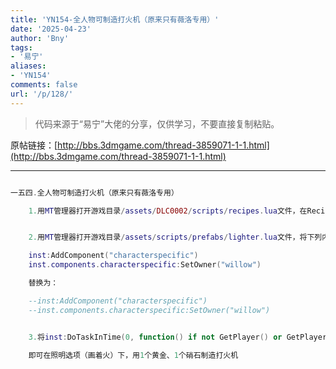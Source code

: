 ```yaml
---
title: 'YN154-全人物可制造打火机（原来只有薇洛专用）'
date: '2025-04-23'
author: 'Bny'
tags:
- '易宁'
aliases:
- 'YN154'
comments: false
url: '/p/128/'
---
```


> 代码来源于“易宁”大佬的分享，仅供学习，不要直接复制粘贴。

原帖链接：[http://bbs.3dmgame.com/thread-3859071-1-1.html](http://bbs.3dmgame.com/thread-3859071-1-1.html)

---

```lua  

一五四.全人物可制造打火机（原来只有薇洛专用）

	1.用MT管理器打开游戏目录/assets/DLC0002/scripts/recipes.lua文件，在Recipe("torch", {Ingredient("cutgrass", 2),Ingredient("twigs", 2)}, RECIPETABS.LIGHT, TECH.NONE)的下一行插入Recipe("lighter", {Ingredient("goldnugget", 1),Ingredient("nitre", 1)}, RECIPETABS.LIGHT, TECH.NONE)


	2.用MT管理器打开游戏目录/assets/scripts/prefabs/lighter.lua文件，将下列内容：

	inst:AddComponent("characterspecific")
	inst.components.characterspecific:SetOwner("willow")

	替换为：

	--inst:AddComponent("characterspecific")
	--inst.components.characterspecific:SetOwner("willow")


	3.将inst:DoTaskInTime(0, function() if not GetPlayer() or GetPlayer().prefab ~= "willow" then inst:Remove() end end)替换为--inst:DoTaskInTime(0, function() if not GetPlayer() or GetPlayer().prefab ~= "willow" then inst:Remove() end end)

	即可在照明选项（画着火）下，用1个黄金、1个硝石制造打火机

```  

